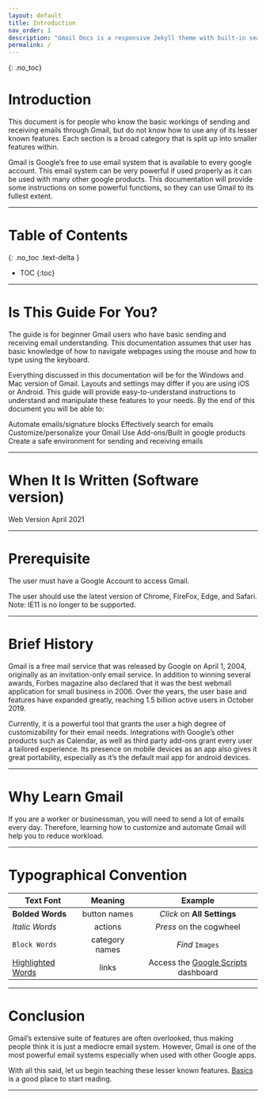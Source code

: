 ```yaml
---
layout: default
title: Introduction
nav_order: 1
description: "Gmail Docs is a responsive Jekyll theme with built-in search that is easily customizable and hosted on GitHub Pages."
permalink: /
---
```

{: .no_toc}

# Introduction

This document is for people who know the basic workings of sending and receiving emails through Gmail, but do not know how to use any of its lesser known features. Each section is a broad category that is split up into smaller features within.

Gmail is Google’s free to use email system that is available to every google account. This email system can be very powerful if used properly as it can be used with many other google products. This documentation will provide some instructions on some powerful functions, so they  can use Gmail to its fullest extent.

---

# Table of Contents

{: .no_toc .text-delta }
* TOC
{:toc}

---

# Is This Guide For You?

The guide is for beginner Gmail users who have basic sending and receiving email understanding. This documentation assumes that user has basic knowledge of how to navigate webpages using the mouse and how to type using the keyboard.

Everything discussed in this documentation will be for the Windows and Mac version of Gmail. Layouts and settings may differ if you are using iOS or Android. This guide will provide easy-to-understand instructions to understand and manipulate these features to your needs. By the end of this document you will be able to:

Automate emails/signature blocks
Effectively search for emails
Customize/personalize your Gmail
Use Add-ons/Built in google products
Create a safe environment for sending and receiving emails

---

# When It Is Written (Software version)
Web Version April 2021

---

# Prerequisite

The user must have a Google Account to access Gmail.

The user should use the latest version of Chrome, FireFox, Edge, and Safari. 
Note: IE11 is no longer to be supported.

---

# Brief History

Gmail is a free mail service that was released by Google on April 1, 2004, originally as an invitation-only email service. In addition to winning several awards, Forbes magazine also declared that it was the best webmail application for small business in 2006. Over the years, the user base and features have expanded greatly, reaching 1.5 billion active users in October 2019. 

Currently, it is a powerful tool that grants the user a high degree of customizability for their email needs. Integrations with Google’s other products such as Calendar, as well as third party add-ons grant every user a tailored experience. Its presence on mobile devices as an app also gives it great portability, especially as it’s the default mail app for android devices. 

---

# Why Learn Gmail

If you are a worker or businessman, you will need to send a lot of emails every day.
Therefore, learning how to customize and automate Gmail will help you to reduce workload.

---

# Typographical Convention

| Text Font         | Meaning        | Example                     |
| ----------------- |:--------------:|:---------------------------:|  
| **Bolded Words**  | button names   | *Click* on **All Settings** |
| *Italic Words*    | actions        | *Press* on the cogwheel     |
| ```Block Words``` | category names | *Find* ```Images```         |
| <a href="#link_example" id="link_example">Highlighted Words</a> | links | Access the <a href="#link_example">Google Scripts</a> dashboard |

---

# Conclusion

Gmail’s extensive suite of features are often overlooked, thus making people think it is just a mediocre email system. However, Gmail is one of the most powerful email systems especially when used with other Google apps.  

With all this said, let us begin teaching these lesser known features. [Basics](https://joonior-programmer.github.io/Gmail_Docs/docs/basics) is a good place to start reading.

---
